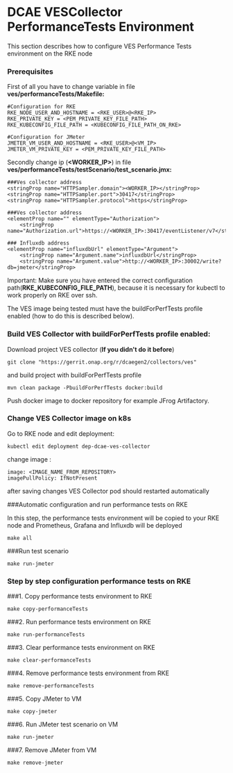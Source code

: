 DCAE VESCollector PerformanceTests Environment
==============================================

This section describes how to configure VES Performance Tests environment on the RKE node

### Prerequisites

First of all you have to change variable in file **ves/performanceTests/Makefile:**    
```
#Configuration for RKE
RKE_NODE_USER_AND_HOSTNAME = <RKE_USER>@<RKE_IP>
RKE_PRIVATE_KEY = <PEM_PRIVATE_KEY_FILE_PATH>
RKE_KUBECONFIG_FILE_PATH = <KUBECONFIG_FILE_PATH_ON_RKE>

#Configuration for JMeter
JMETER_VM_USER_AND_HOSTNAME = <RKE_USER>@<VM_IP>
JMETER_VM_PRIVATE_KEY = <PEM_PRIVATE_KEY_FILE_PATH>
```
Secondly change ip (**<WORKER_IP>**) in file **ves/performanceTests/testScenario/test_scenario.jmx:**
```
###Ves collector address
<stringProp name="HTTPSampler.domain"><WORKER_IP></stringProp>
<stringProp name="HTTPSampler.port">30417</stringProp>
<stringProp name="HTTPSampler.protocol">https</stringProp>

###Ves collector address
<elementProp name="" elementType="Authorization">
    <stringProp name="Authorization.url">https://<WORKER_IP>:30417/eventListener/v7</stringProp>

### Influxdb address
<elementProp name="influxdbUrl" elementType="Argument">
    <stringProp name="Argument.name">influxdbUrl</stringProp>
    <stringProp name="Argument.value">http://<WORKER_IP>:30002/write?db=jmeter</stringProp>
```

Important:
Make sure you have entered the correct configuration path(**RKE_KUBECONFIG_FILE_PATH**),
because it is necessary for kubectl to work properly on RKE over ssh.

The VES image being tested must have the buildForPerfTests profile enabled
(how to do this is described below).

### Build VES Collector with buildForPerfTests profile enabled:
Download project VES collector (**If you didn't do it before**)
```
git clone "https://gerrit.onap.org/r/dcaegen2/collectors/ves" 
```
and build project with buildForPerfTests profile
```
mvn clean package -PbuildForPerfTests docker:build
```
Push docker image to docker repository for example JFrog Artifactory.

### Change VES Collector image on k8s

Go to RKE node and edit deployment:
```
kubectl edit deployment dep-dcae-ves-collector
```
change image :
```
image: <IMAGE_NAME_FROM_REPOSITORY>
imagePullPolicy: IfNotPresent
```
after saving changes VES Collector pod should restarted automatically


###Automatic configuration and run performance tests on RKE

In this step, the performance tests environment will be copied to your RKE node and Prometheus, Grafana and Influxdb will be deployed
```
make all
```
###Run test scenario
```
make run-jmeter
```
### Step by step configuration performance tests on RKE

###1. Copy performance tests environment to RKE
```
make copy-performanceTests
```
###2. Run performance tests environment on RKE
```
make run-performanceTests
```
###3. Clear performance tests environment on RKE
```
make clear-performanceTests
```
###4. Remove performance tests environment from RKE
```
make remove-performanceTests
```
###5. Copy JMeter to VM
```
make copy-jmeter
```
###6. Run JMeter test scenario on VM
```
make run-jmeter
```
###7. Remove JMeter from VM
```
make remove-jmeter
```